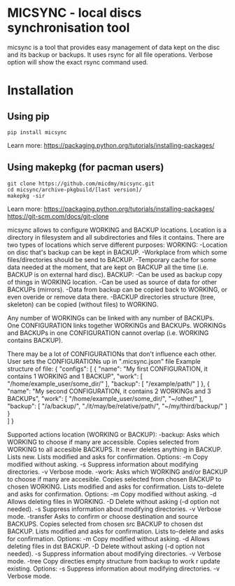 # MICSYNC - local discs synchronisation tool
micsync is a tool that provides easy management of data kept on the disc and its backup or backups.
It uses rsync for all file operations. Verbose option will show the exact rsync command used.

# Installation

## Using pip
    pip install micsync

Learn more: https://packaging.python.org/tutorials/installing-packages/

## Using makepkg (for pacman users)
	git clone https://github.com/micdmy/micsync.git
	cd micsync/archive-pkgbuild/[last version]/
	makepkg -sir

Learn more: https://packaging.python.org/tutorials/installing-packages/ https://git-scm.com/docs/git-clone 

micsync allows to configure WORKING and BACKUP locations.
Location is a directory in filesystem and all subdirectories and files it contains.
There are two types of locations which serve different purposes:
	WORKING: 
		-Location on disc that's backup can be kept in BACKUP.
		-Workplace from which some files/directories should be send to BACKUP.
		-Temporary cache for some data needed at the moment, that are kept on BACKUP all the time (i.e. BACKUP is on external hard disc).
	BACKUP:
		-Can be used as backup copy of things in WORKING location.
		-Can be used as source of data for other BACKUPs (mirrors).
		-Data from backup can be copied back to WORKING, or even overide or remove data there.
		-BACKUP directories structure (tree, skeleton) can be copied (without files) to WORKING.

Any number of WORKINGs can be linked with any number of BACKUPs.
One CONFIGURATION links together WORKINGs and BACKUPs.
WORKINGs and BACKUPs in one CONFIGURATION cannot overlap (i.e. WORKING contains BACKUP).

There may be a lot of CONFIGURATIONs that don't influence each other.
User sets the CONFIGURATIONs up in ".micsync.json" file 
Example structure of file:
{
		"configs": [ {
			"name": "My first CONFIGURATION, it contains 1 WORKING and 1 BACKUP",
			"work": [
				"/home/example_user/some_dir/"
			],
			"backup": [
				"/example/path/"
			]
		},
		{
			"name": "My second CONFIGURATION, it contains 2 WORKINGs and 3 BACKUPs",
			"work": [
				"/home/example_user/some_dir/",
				"~/other/"
			],
			"backup": [
				"/a/backup/",
				"./it/may/be/relative/path/",
				"~/my/third/backup/"
			]
		}	
	]
}

Supported actions location (WORKING or BACKUP):
		-backup:
			Asks which WORKING to choose if many are accessible.
			Copies selected from WORKING to all accesible BACKUPS.
			It never deletes anything in BACKUP. Lists new.
			Lists modified and asks for confirmation.
			Options:
			-m Copy modified without asking.
			-s Suppress information about modifying directories.
			-v Verbose mode.
		-work:
			Asks which WORKING and/or BACKUP to choose if many are accesible.
			Copies selected from chosen BACKUP to chosen WORKING.
			Lists modified and asks for confirmation.
			Lists to-delete and asks for confirmation.
			Options:
			-m Copy modified without asking.
			-d Allows deleting files in WORKING.
			-D Delete without asking (-d option not needed).
			-s Suppress information about modifying directories.
			-v Verbose mode.
		-transfer
			Asks to confirm or choose destination and source BACKUPS. 
			Copies selected from chosen src BACKUP to chosen dst BACKUP.
			Lists modified and asks for confirmation.
			Lists to-delete and asks for confirmation.
			Options:
			-m Copy modified without asking.
			-d Allows deleting files in dst BACKUP.
			-D Delete without asking (-d option not needed).
			-s Suppress information about modifying directories.
			-v Verbose mode.
		-tree
			Copy directies empty structure from backup to work r update existing.
			Options:
			-s Suppress information about modifying directories.
			-v Verbose mode.
